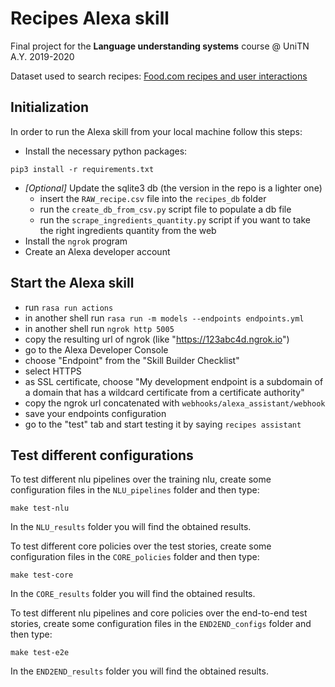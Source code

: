 # Recipes Alexa skill

Final project for the **Language understanding systems** course @ UniTN A.Y. 2019-2020

Dataset used to search recipes: [Food.com recipes and user interactions](https://www.kaggle.com/shuyangli94/food-com-recipes-and-user-interactions?select=RAW_recipes.csv)

## Initialization
In order to run the Alexa skill from your local machine follow this steps:
- Install the necessary python packages:
```shell script
pip3 install -r requirements.txt
```

- *[Optional]* Update the sqlite3 db (the version in the repo is a lighter one)
    * insert the `RAW_recipe.csv` file into the `recipes_db` folder
    * run the `create_db_from_csv.py` script file to populate a db file
    * run the `scrape_ingredients_quantity.py` script if you want to take the right ingredients quantity from the web
- Install the `ngrok` program
- Create an Alexa developer account

## Start the Alexa skill
- run ```rasa run actions```
- in another shell run ```rasa run -m models --endpoints endpoints.yml```
- in another shell run ```ngrok http 5005```
- copy the resulting url of ngrok (like "https://123abc4d.ngrok.io")
- go to the Alexa Developer Console
- choose "Endpoint" from the "Skill Builder Checklist"
- select HTTPS
- as SSL certificate, choose "My development endpoint is a subdomain of a domain that has a wildcard certificate from a certificate authority"
- copy the ngrok url concatenated with ```webhooks/alexa_assistant/webhook```
- save your endpoints configuration
- go to the "test" tab and start testing it by saying ```recipes assistant```

## Test different configurations
To test different nlu pipelines over the training nlu, create some configuration files in the `NLU_pipelines` folder and then type:
```shell script
make test-nlu
```
In the `NLU_results` folder you will find the obtained results.

To test different core policies over the test stories, create some configuration files in the `CORE_policies` folder and then type:
```shell script
make test-core
```
In the `CORE_results` folder you will find the obtained results.

To test different nlu pipelines and core policies over the end-to-end test stories, create some configuration files in the `END2END_configs` folder and then type:
```shell script
make test-e2e
```
In the `END2END_results` folder you will find the obtained results.


